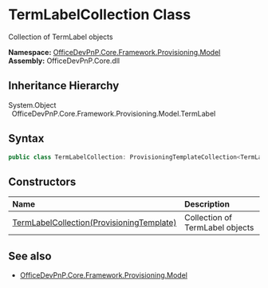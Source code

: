# TermLabelCollection Class
 Collection of TermLabel objects   

**Namespace:** [OfficeDevPnP.Core.Framework.Provisioning.Model](OfficeDevPnP.Core.Framework.Provisioning.Model.md)  
**Assembly:** OfficeDevPnP.Core.dll  
## Inheritance Hierarchy
System.Object  
&ensp;OfficeDevPnP.Core.Framework.Provisioning.Model.TermLabel  
## Syntax
```C#
public class TermLabelCollection: ProvisioningTemplateCollection<TermLabel>
```
## Constructors
|**Name**|**Description**|
|:-----|:-----|
| [TermLabelCollection(ProvisioningTemplate)](OfficeDevPnP.Core.Framework.Provisioning.Model.TermLabelCollection.ctor1.md) |  Collection of TermLabel objects 
## See also
- [OfficeDevPnP.Core.Framework.Provisioning.Model](OfficeDevPnP.Core.Framework.Provisioning.Model.md)
